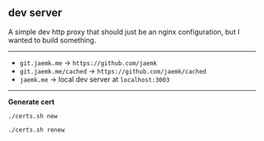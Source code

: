 ## dev server

A simple dev http proxy that should just be an nginx configuration, but I wanted to build something.

---

- `git.jaemk.me` -> `https://github.com/jaemk`
- `git.jaemk.me/cached` -> `https://github.com/jaemk/cached`
- `jaemk.me` -> local dev server at `localhost:3003`

---

**Generate cert**

```
./certs.sh new

./certs.sh renew
```
